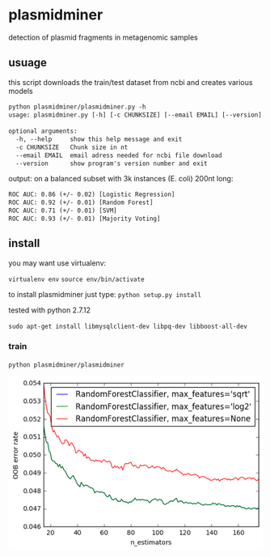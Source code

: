 # plasmidminer

detection of plasmid fragments in metagenomic samples

## usuage

this script downloads the train/test dataset from ncbi and creates various models

```
python plasmidminer/plasmidminer.py -h
usage: plasmidminer.py [-h] [-c CHUNKSIZE] [--email EMAIL] [--version]

optional arguments:
  -h, --help     show this help message and exit
  -c CHUNKSIZE   Chunk size in nt
  --email EMAIL  email adress needed for ncbi file download
  --version      show program's version number and exit
```

output:
on a balanced subset with 3k instances (E. coli) 200nt long:
```
ROC AUC: 0.86 (+/- 0.02) [Logistic Regression]
ROC AUC: 0.92 (+/- 0.01) [Random Forest]
ROC AUC: 0.71 (+/- 0.01) [SVM]
ROC AUC: 0.93 (+/- 0.01) [Majority Voting]
```

## install
you may want use virtualenv:

`virtualenv env`
`source env/bin/activate`

to install plasmidminer just type: `python setup.py install`

tested with python 2.7.12


`sudo apt-get install libmysqlclient-dev libpq-dev libboost-all-dev`

### train
`python plasmidminer/plasmidminer`

![alt text](index.png "oob")
